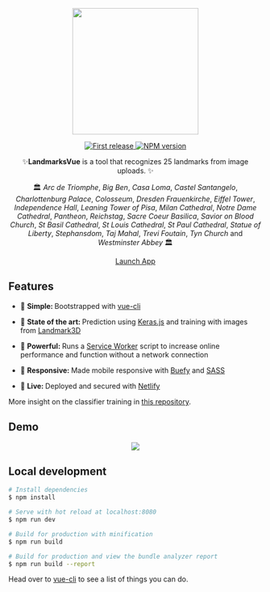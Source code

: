 <div align="center">
  <p>
  <img src="http://i.imgur.com/bt4hcc5.png" width="250" />
  </p>
  <p>
    <a href="">
      <img alt="First release" src="https://img.shields.io/badge/release-v1.0-brightgreen.svg" />
    </a>
    <a href="https://www.npmjs.com/package/npm">
      <img alt="NPM version" src="https://img.shields.io/npm/v/npm.svg" />
    </a>
  </p>

  <p>
    ✨<strong>LandmarksVue</strong> is a tool that recognizes 25 landmarks from image uploads. ✨
  </p>

  <p>🏛 <i>Arc de Triomphe</i>, <i>Big Ben</i>, <i>Casa Loma</i>, <i>Castel Santangelo</i>, <i>Charlottenburg Palace</i>, <i>Colosseum</i>, <i>Dresden Frauenkirche</i>, <i>Eiffel Tower</i>, <i>Independence Hall</i>, <i>Leaning Tower of Pisa</i>, <i>Milan Cathedral</i>, <i>Notre Dame Cathedral</i>, <i>Pantheon</i>, <i>Reichstag</i>, <i>Sacre Coeur Basilica</i>, <i>Savior on Blood Church</i>, <i>St Basil Cathedral</i>, <i>St Louis Cathedral</i>, <i>St Paul Cathedral</i>, <i>Statue of Liberty</i>, <i>Stephansdom</i>, <i>Taj Mahal</i>, <i>Trevi Foutain</i>, <i>Tyn Church</i> and <i>Westminster Abbey</i> 🏛</p>

  <p>
    <a href="https://landmarksvue.netlify.com/">
      Launch App
    </a>
  </p>
</div>

## Features
* 🔩 <strong>Simple: </strong>Bootstrapped with [vue-cli](https://github.com/vuejs/vue-cli)

* 💯 <strong>State of the art: </strong> Prediction using [Keras.js](https://github.com/transcranial/keras-js) and training with images from [Landmark3D](http://landmark3d.codeplex.com)

* 💪 <strong>Powerful: </strong> Runs a [Service Worker](https://github.com/w3c/ServiceWorker) script to increase online performance and function without a network connection

* 📱 <strong>Responsive: </strong> Made mobile responsive with [Buefy](https://buefy.github.io) and [SASS](http://sass-lang.com/)

* 🎉 <strong>Live: </strong> Deployed and secured with [Netlify](https://landmarksvue.netlify.com/)

More insight on the classifier training in [this repository](https://github.com/vfaramond/landmarks-recognition).

## Demo
<div align="center">
  <img src="https://i.imgur.com/xpsY5sP.jpg"/>
</div>

## Local development

``` bash
# Install dependencies
$ npm install

# Serve with hot reload at localhost:8080
$ npm run dev

# Build for production with minification
$ npm run build

# Build for production and view the bundle analyzer report
$ npm run build --report
```

<p>
  Head over to <a href="https://github.com/vuejs/vue-cli">vue-cli</a> to see a list of things you can do.
</p>
